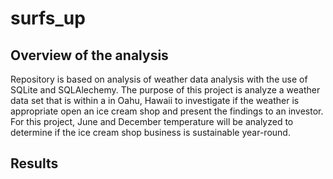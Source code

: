 # surfs_up

## Overview of the analysis 
Repository is based on analysis of weather data  analysis with the use of SQLite and SQLAlechemy. The purpose of this project is analyze a  weather data set that is within a  in Oahu, Hawaii to investigate if the weather is appropriate open an ice cream shop and present the findings to an investor. For this project, June and December temperature will be analyzed to determine if the ice cream shop business is sustainable year-round.



## Results





